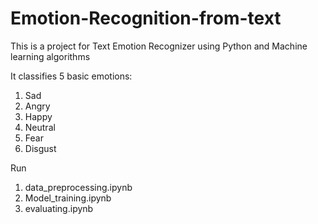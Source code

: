# Emotion-Recognition-from-text

This is a project for Text Emotion Recognizer using Python and Machine learning algorithms

It classifies 5 basic emotions:
1. Sad
2. Angry
3. Happy
4. Neutral
5. Fear
6. Disgust

Run
1. data_preprocessing.ipynb
2. Model_training.ipynb
3. evaluating.ipynb

